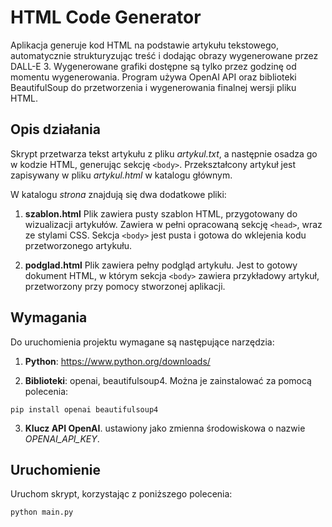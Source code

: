 # HTML Code Generator

Aplikacja generuje kod HTML na podstawie artykułu tekstowego, automatycznie strukturyzując treść i dodając obrazy wygenerowane przez DALL-E 3. Wygenerowane grafiki dostępne są tylko przez godzinę od momentu wygenerowania. Program używa OpenAI API oraz biblioteki BeautifulSoup do przetworzenia i wygenerowania finalnej wersji pliku HTML.

## Opis działania

Skrypt przetwarza tekst artykułu z pliku *artykul.txt*, a następnie osadza go w kodzie HTML, generując sekcję `<body>`. Przekształcony artykuł jest zapisywany w pliku *artykul.html* w katalogu głównym. 

W katalogu *strona* znajdują się dwa dodatkowe pliki:

1. **szablon.html**
Plik zawiera pusty szablon HTML, przygotowany do wizualizacji artykułów. Zawiera w pełni opracowaną sekcję `<head>`, wraz ze stylami CSS. Sekcja `<body>` jest pusta i gotowa do wklejenia kodu przetworzonego artykułu.

2. **podglad.html**
Plik zawiera pełny podgląd artykułu. Jest to gotowy dokument HTML, w którym sekcja `<body>` zawiera przykładowy artykuł, przetworzony przy pomocy stworzonej aplikacji.

## Wymagania

Do uruchomienia projektu wymagane są następujące narzędzia:

1. **Python**: https://www.python.org/downloads/

2. **Biblioteki**: openai, beautifulsoup4. Można je zainstalować za pomocą polecenia:
```
pip install openai beautifulsoup4
```
3. **Klucz API OpenAI**. ustawiony jako zmienna środowiskowa o nazwie *OPENAI_API_KEY*.

## Uruchomienie

Uruchom skrypt, korzystając z poniższego polecenia:
```
python main.py
```

